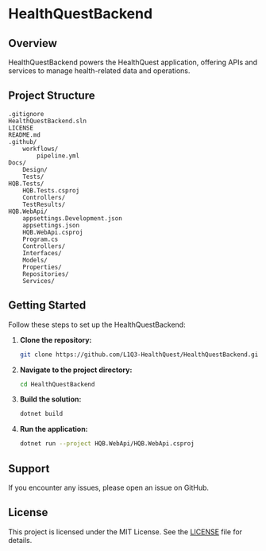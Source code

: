 # HealthQuestBackend

## Overview
HealthQuestBackend powers the HealthQuest application, offering APIs and services to manage health-related data and operations.

## Project Structure
```plaintext
.gitignore
HealthQuestBackend.sln
LICENSE
README.md
.github/
    workflows/
        pipeline.yml
Docs/
    Design/
    Tests/
HQB.Tests/
    HQB.Tests.csproj
    Controllers/
    TestResults/
HQB.WebApi/
    appsettings.Development.json
    appsettings.json
    HQB.WebApi.csproj
    Program.cs
    Controllers/
    Interfaces/
    Models/
    Properties/
    Repositories/
    Services/
```

## Getting Started
Follow these steps to set up the HealthQuestBackend:

1. **Clone the repository:**
   ```sh
   git clone https://github.com/L1Q3-HealthQuest/HealthQuestBackend.git
   ```
2. **Navigate to the project directory:**
   ```sh
   cd HealthQuestBackend
   ```
3. **Build the solution:**
   ```sh
   dotnet build
   ```
4. **Run the application:**
   ```sh
   dotnet run --project HQB.WebApi/HQB.WebApi.csproj
   ```

## Support
If you encounter any issues, please open an issue on GitHub.

## License
This project is licensed under the MIT License. See the [LICENSE](LICENSE) file for details.